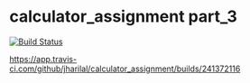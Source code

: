 
# calculator_assignment part_3

[![Build Status](https://app.travis-ci.com/kaw393939/calc2.svg?branch=main)](https://app.travis-ci.com/github/jharilal/calculator_assignment/builds/241372116)

https://app.travis-ci.com/github/jharilal/calculator_assignment/builds/241372116